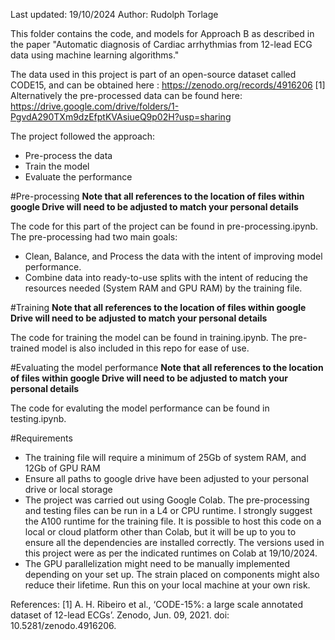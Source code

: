 Last updated: 19/10/2024
Author: Rudolph Torlage

This folder contains the code, and models for Approach B as described in the paper "Automatic diagnosis of Cardiac arrhythmias from 12-lead ECG data using machine learning algorithms."

The data used in this project is part of an open-source dataset called CODE15, and can be obtained here : https://zenodo.org/records/4916206 [1]
Alternatively the pre-processed data can be found here: https://drive.google.com/drive/folders/1-PgvdA290TXm9dzEfptKVAsiueQ9p02H?usp=sharing

The project followed the approach:

- Pre-process the data
- Train the model
- Evaluate the performance

#Pre-processing
**Note that all references to the location of files within google Drive will need to be adjusted to match your personal details**

The code for this part of the project can be found in pre-processing.ipynb.
The pre-processing had two main goals:

- Clean, Balance, and Process the data with the intent of improving model performance.
- Combine data into ready-to-use splits with the intent of reducing the resources needed (System RAM and GPU RAM) by the training file.

#Training
**Note that all references to the location of files within google Drive will need to be adjusted to match your personal details**

The code for training the model can be found in training.ipynb.
The pre-trained model is also included in this repo for ease of use.

#Evaluating the model performance
**Note that all references to the location of files within google Drive will need to be adjusted to match your personal details**

The code for evaluting the model performance can be found in testing.ipynb.

#Requirements

- The training file will require a minimum of 25Gb of system RAM, and 12Gb of GPU RAM
- Ensure all paths to google drive have been adjusted to your personal drive or local storage
- The project was carried out using Google Colab. The pre-processing and testing files can be run in a L4 or CPU runtime. I strongly suggest the A100 runtime for the training file. It is possible to host this code on a local or cloud platform other than Colab, but it will be up to you to ensure all the dependencies are installed correctly. The versions used in this project were as per the indicated runtimes on Colab at 19/10/2024.
- The GPU parallelization might need to be manually implemented depending on your set up. The strain placed on components might also reduce their lifetime. Run this on your local machine at your own risk.

References:
[1] A. H. Ribeiro et al., ‘CODE-15%: a large scale annotated dataset of 12-lead ECGs’. Zenodo, Jun. 09, 2021. doi: 10.5281/zenodo.4916206.
